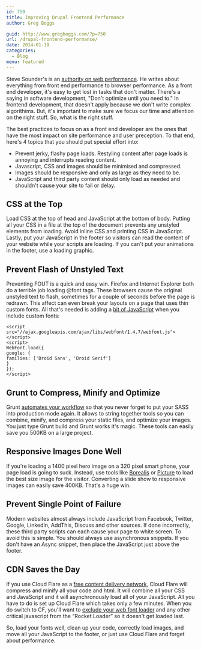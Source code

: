 ```yaml
---
id: 750
title: Improving Drupal Frontend Performance
author: Greg Boggs

guid: http://www.gregboggs.com/?p=750
url: /drupal-frontend-performance/
date: 2014-01-19
categories:
  - Blog
menu: featured
---
```

Steve Sounder's is an [authority on web performance][1]. He writes about everything from front end performance to browser performance. As a front end developer, it's easy to get lost in tasks that don't matter. There's a saying in software development, "Don't optimize until you need to." In frontend development, that doesn't apply because we don't write complex algorithims. But, it's important to make sure we focus our time and attention on the right stuff. So, what is the right stuff.

The best practices to focus on as a front end developer are the ones that have the most impact on site performance and user preception. To that end, here's 4 topics that you should put special effort into:

  * Prevent jerky, flashy page loads. Restyling content after page loads is annoying and interrupts reading content.
  * Javascript, CSS and images should be minimised and compressed.
  * Images should be responsive and only as large as they need to be.
  * JavaScript and third party content should only load as needed and shouldn't cause your site to fail or delay.

## CSS at the Top

Load CSS at the top of head and JavaScript at the bottom of body. Putting all your CSS in a file at the top of the document prevents any unstyled elements from loading. Avoid inline CSS and printing CSS in JavaScript. Lastly, put your JavaScript in the footer so visitors can read the content of your website while your scripts are loading. If you can't put your animations in the footer, use a loading graphic.

## Prevent Flash of Unstyled Text

Preventing FOUT is a quick and easy win. Firefox and Internet Explorer both do a terrible job loading @font tags. These browsers cause the original unstyled text to flash, sometimes for a couple of seconds before the page is redrawn. This affect can even break your layouts on a page that uses thin custom fonts. All that's needed is adding a [bit of JavaScript][2] when you include custom fonts:  


    <script src="//ajax.googleapis.com/ajax/libs/webfont/1.4.7/webfont.js"></script>
    <script>
    WebFont.load({
    google: {
    families: ['Droid Sans', 'Droid Serif']
    }
    });
    </script>
    
## Grunt to Compress, Minify and Optimize

Grunt [automates your workflow][3] so that you never forget to put your SASS into production mode again. It allows to string together tools so you can combine, minify, and compress your static files, and optimize your images. You just type Grunt build and Grunt works it's magic. These tools can easily save you 500KB on a large project.

## Responsive Images Done Well

If you're loading a 1400 pixel hero image on a 320 pixel smart phone, your page load is going to suck. Instead, use tools like [Borealis][4] or [Picture][5] to load the best size image for the visitor. Converting a slide show to responsive images can easily save 400KB. That's a huge win.

## Prevent Single Point of Failure

Modern websites almost always include JavaScript from Facebook, Twitter, Google, LinkedIn, AddThis, Discuss and other sources. If done incorrectly, these third party scripts can each cause your page to white screen. To avoid this is simple. You should always use asynchronous snippets. If you don't have an Async snippet, then place the JavaScript just above the footer.

## CDN Saves the Day

If you use Cloud Flare as a [free content delivery network][6], Cloud Flare will compress and minify all your code and html. It will combine all your CSS and JavaScript and it will asynchronously load all of your JavaScript. All you have to do is set up Cloud Flare which takes only a few minutes. When you do switch to CF, you'll want to [exclude your web font loader][7] and any other critical javascript from the &#8220;Rocket Loader&#8221; so it doesn't get loaded last.

So, load your fonts well, clean up your code, correctly load images, and move all your JavaScript to the footer, or just use Cloud Flare and forget about performance.

 [1]: http://stevesouders.com/
 [2]: https://github.com/typekit/webfontloader
 [3]: http://www.grunt.js/
 [4]: https://drupal.org/project/borealis
 [5]: https://drupal.org/project/picture
 [6]: https://www.cloudflare.com/
 [7]: https://support.cloudflare.com/hc/en-us/articles/200169436--How-can-I-have-Rocket-Loader-ignore-my-script-s-in-Automatic-Mode-
